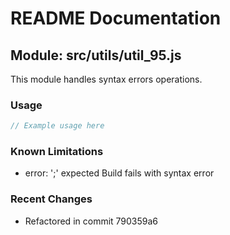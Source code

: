 # README Documentation

## Module: src/utils/util_95.js

This module handles syntax errors operations.

### Usage

```java
// Example usage here
```

### Known Limitations

- error: ';' expected Build fails with syntax error

### Recent Changes

- Refactored in commit 790359a6
